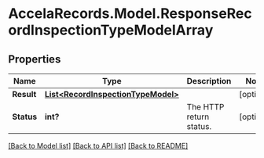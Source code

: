 # AccelaRecords.Model.ResponseRecordInspectionTypeModelArray
## Properties

Name | Type | Description | Notes
------------ | ------------- | ------------- | -------------
**Result** | [**List&lt;RecordInspectionTypeModel&gt;**](RecordInspectionTypeModel.md) |  | [optional] 
**Status** | **int?** | The HTTP return status. | [optional] 

[[Back to Model list]](../README.md#documentation-for-models) [[Back to API list]](../README.md#documentation-for-api-endpoints) [[Back to README]](../README.md)

